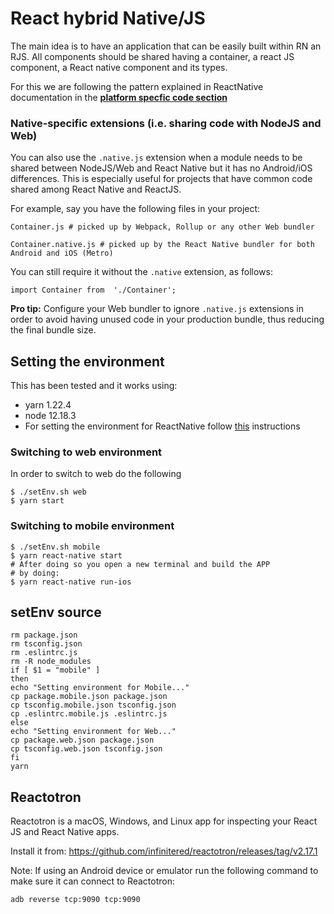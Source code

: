 # React hybrid Native/JS

The main idea is to have an application that can be easily built within RN an RJS. All components should be shared having a container, a react JS component, a React native component and its types.

For this we are following the pattern explained in ReactNative documentation in the [**platform specfic code section**](https://reactnative.dev/docs/platform-specific-code)

### Native-specific extensions (i.e. sharing code with NodeJS and Web)
You can also use the  `.native.js`  extension when a module needs to be shared between NodeJS/Web and React Native but it has no Android/iOS differences. This is especially useful for projects that have common code shared among React Native and ReactJS.

For example, say you have the following files in your project:


    Container.js # picked up by Webpack, Rollup or any other Web bundler
    
    Container.native.js # picked up by the React Native bundler for both Android and iOS (Metro)

You can still require it without the  `.native`  extension, as follows:

    import Container from  './Container';

**Pro tip:**  Configure your Web bundler to ignore  `.native.js`  extensions in order to avoid having unused code in your production bundle, thus reducing the final bundle size.


## Setting the environment

This has been tested and it works using:
* yarn 1.22.4
* node 12.18.3
* For setting the environment for ReactNative follow [this](https://reactnative.dev/docs/environment-setup) instructions

### Switching to web environment

In order to switch to web do the following 

    $ ./setEnv.sh web
    $ yarn start

### Switching to mobile environment

    $ ./setEnv.sh mobile
    $ yarn react-native start
    # After doing so you open a new terminal and build the APP
    # by doing:
    $ yarn react-native run-ios
    


## setEnv source

```
rm package.json
rm tsconfig.json
rm .eslintrc.js
rm -R node_modules
if [ $1 = "mobile" ]
then
echo "Setting environment for Mobile..."
cp package.mobile.json package.json
cp tsconfig.mobile.json tsconfig.json
cp .eslintrc.mobile.js .eslintrc.js
else 
echo "Setting environment for Web..."
cp package.web.json package.json
cp tsconfig.web.json tsconfig.json
fi
yarn
```

## Reactotron

Reactotron is a macOS, Windows, and Linux app for inspecting your React JS and React Native apps.

Install it from: https://github.com/infinitered/reactotron/releases/tag/v2.17.1

Note: If using an Android device or emulator run the following command to make sure it can connect to Reactotron:

```
adb reverse tcp:9090 tcp:9090
```